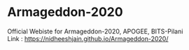 # Armageddon-2020
Official Webiste for Armageddon-2020, APOGEE, BITS-Pilani 
<br> Link : https://nidheeshjain.github.io/Armageddon-2020/
